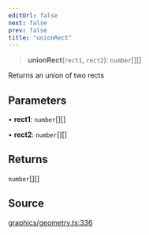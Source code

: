```yaml
---
editUrl: false
next: false
prev: false
title: "unionRect"
---
```


> **unionRect**(`rect1`, `rect2`): `number`[][]

Returns an union of two rects

## Parameters

• **rect1**: `number`[][]

• **rect2**: `number`[][]

## Returns

`number`[][]

## Source

[graphics/geometry.ts:336](https://github.com/dgmjs/dgmjs/blob/main/packages/core/src/graphics/geometry.ts#L336)

